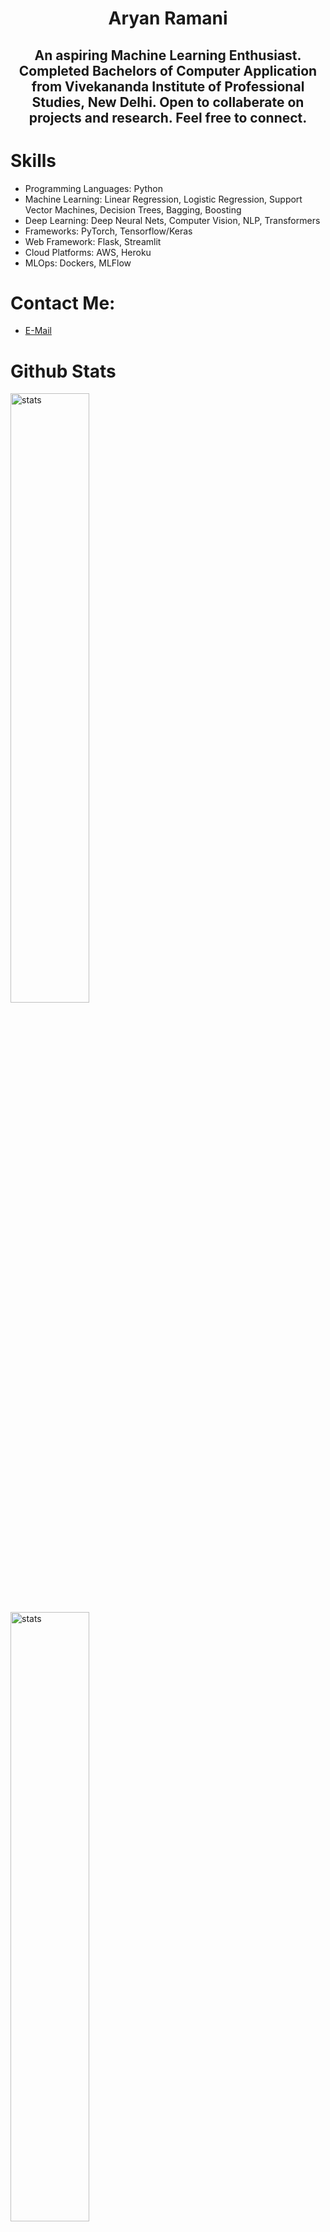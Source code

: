 # <div align='center'>Aryan Ramani </div>
## <div align='center'> An aspiring Machine Learning Enthusiast. Completed Bachelors of Computer Application from Vivekananda Institute of Professional Studies, New Delhi. Open to collaberate on projects and research. Feel free to connect. </div>


# Skills
* Programming Languages: Python
* Machine Learning: Linear Regression, Logistic Regression, Support Vector Machines, Decision Trees, Bagging, Boosting 
* Deep Learning: Deep Neural Nets, Computer Vision, NLP, Transformers
* Frameworks: PyTorch, Tensorflow/Keras
* Web Framework: Flask, Streamlit
* Cloud Platforms: AWS, Heroku
* MLOps: Dockers, MLFlow

# Contact Me:
* [E-Mail](mailto:aryanramani67@gmail.com)

# Github Stats
<img src="https://github-readme-stats.vercel.app/api?username=notaryanramani&theme=calm&show_icons=true" alt="stats" width="50%"> <img src="https://github-readme-streak-stats.herokuapp.com/?user=notaryanramani&theme=calm&hide_border=false&locale=en" alt="stats" width="50%">
<!---
NotAryanRamani/NotAryanRamani is a ✨ special ✨ repository because its `README.md` (this file) appears on your GitHub profile.
You can click the Preview link to take a look at your changes.
[![Aryan's GitHub stats](https://github-readme-stats.vercel.app/api?username=notaryanramani&theme=dark&show_icons=true)](https://github.com/NotAryanRamani)
--->
